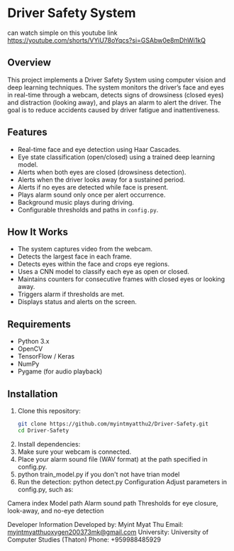 # Driver Safety System
can watch simple on this youtube link https://youtube.com/shorts/VYiU78oYqcs?si=GSAbw0e8mDhWi1kQ

## Overview

This project implements a Driver Safety System using computer vision and deep learning techniques. The system monitors the driver’s face and eyes in real-time through a webcam, detects signs of drowsiness (closed eyes) and distraction (looking away), and plays an alarm to alert the driver. The goal is to reduce accidents caused by driver fatigue and inattentiveness.

## Features

- Real-time face and eye detection using Haar Cascades.
- Eye state classification (open/closed) using a trained deep learning model.
- Alerts when both eyes are closed (drowsiness detection).
- Alerts when the driver looks away for a sustained period.
- Alerts if no eyes are detected while face is present.
- Plays alarm sound only once per alert occurrence.
- Background music plays during driving.
- Configurable thresholds and paths in `config.py`.

## How It Works

- The system captures video from the webcam.
- Detects the largest face in each frame.
- Detects eyes within the face and crops eye regions.
- Uses a CNN model to classify each eye as open or closed.
- Maintains counters for consecutive frames with closed eyes or looking away.
- Triggers alarm if thresholds are met.
- Displays status and alerts on the screen.

## Requirements

- Python 3.x
- OpenCV
- TensorFlow / Keras
- NumPy
- Pygame (for audio playback)

## Installation

1. Clone this repository:
   ```bash
   git clone https://github.com/myintmyatthu2/Driver-Safety.git
   cd Driver-Safety
2. Install dependencies:
3. Make sure your webcam is connected.
4. Place your alarm sound file (WAV format) at the path specified in config.py.
5. python train_model.py if you don't not have trian model
6. Run the detection: python detect.py
Configuration
Adjust parameters in config.py, such as:

Camera index
Model path
Alarm sound path
Thresholds for eye closure, look-away, and no-eye detection

Developer Information
Developed by: Myint Myat Thu
Email: myintmyatthuoxygen200373mk@gmail.com
University: University of Computer Studies (Thaton)
Phone: +959988485929

